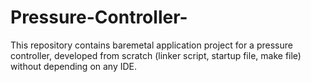 # Pressure-Controller-
This repository contains baremetal application project for a pressure controller, developed from scratch (linker script, startup file, make file) without depending on any IDE.
